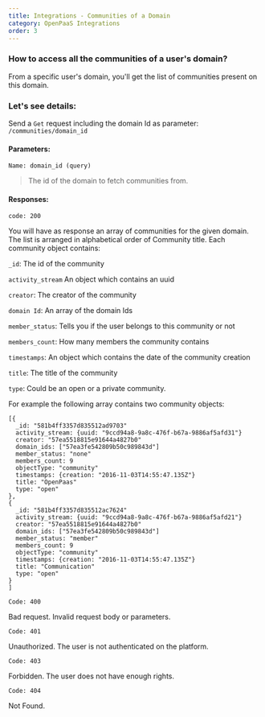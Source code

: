 ```yaml
---
title: Integrations - Communities of a Domain
category: OpenPaaS Integrations
order: 3
---
```

### How to access all the communities of a user's domain?

From a specific user's domain, you'll get the list of communities present on this domain.

### Let's see details:

Send a `Get` request including the domain Id as parameter: `/communities/domain_id`

#### Parameters:

`Name: domain_id (query)`
>The id of the domain to fetch communities from.

#### Responses:

`code: 200`
>
You will have as response an array of communities for the given domain. The list is arranged in alphabetical order of Community title. Each community object contains:
>
`_id`: The id of the community
>
`activity_stream` An object which contains an uuid
>
`creator`: The creator of the community
>
`domain Id`: An array of the domain Ids
>
`member_status`: Tells you if the user belongs to this community or not
>
`members_count`: How many members the community contains
>
`timestamps`: An object which contains the date of the community creation
>
`title`: The title of the community
>
`type`: Could be an open or a private community.
>
For example the following array contains two community objects:
```
[{
  _id: "581b4ff3357d835512ad9703"
  activity_stream: {uuid: "9ccd94a8-9a8c-476f-b67a-9886af5afd31"}
  creator: "57ea5518815e91644a4827b0"
  domain_ids: ["57ea3fe542809b50c989843d"]
  member_status: "none"
  members_count: 9
  objectType: "community"
  timestamps: {creation: "2016-11-03T14:55:47.135Z"}
  title: "OpenPaas"
  type: "open"
},
{
  _id: "581b4ff3357d835512ac7624"
  activity_stream: {uuid: "9ccd94a8-9a8c-476f-b67a-9886af5afd21"}
  creator: "57ea5518815e91644a4827b0"
  domain_ids: ["57ea3fe542809b50c989843d"]
  member_status: "member"
  members_count: 9
  objectType: "community"
  timestamps: {creation: "2016-11-03T14:55:47.135Z"}
  title: "Communication"
  type: "open"
}
]
```

`Code: 400`
>
Bad request. Invalid request body or parameters.

`Code: 401`
>
Unauthorized. The user is not authenticated on the platform.

`Code: 403`
>
Forbidden. The user does not have enough rights.

`Code: 404`
>
Not Found.
